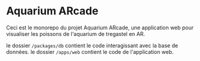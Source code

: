 # Aquarium ARcade

Ceci est le monorepo du projet Aquarium ARcade, une application web pour visualiser les poissons de l'aquarium de tregastel en AR.

le dossier `/packages/db` contient le code interagissant avec la base de données.
le dossier `/apps/web` contient le code de l'application web.
